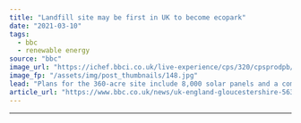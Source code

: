 ```yaml
---
title: "Landfill site may be first in UK to become ecopark"
date: "2021-03-10"
tags: 
  - bbc
  - renewable energy
source: "bbc"
image_url: "https://ichef.bbci.co.uk/live-experience/cps/320/cpsprodpb/54D8/production/_102002712_gettyimages-845816364.jpg"
image_fp: "/assets/img/post_thumbnails/148.jpg"
lead: "Plans for the 360-acre site include 8,000 solar panels and a composting site."
article_url: "https://www.bbc.co.uk/news/uk-england-gloucestershire-56333055"
---
```


---
